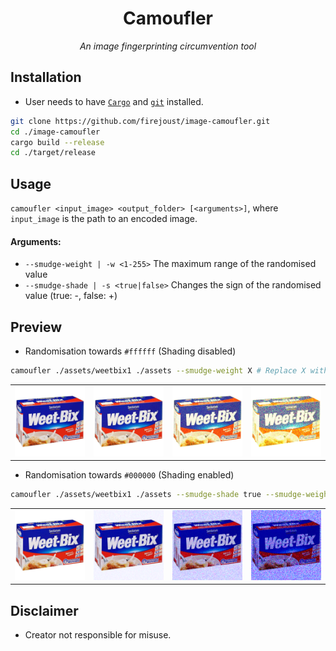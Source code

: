 <div align="center">
<h1>Camoufler</h1>
<p><i>An image fingerprinting circumvention tool</i></p>
</div>

## Installation
- User needs to have [`Cargo`](https://www.rust-lang.org/tools/install) and [`git`](https://git-scm.com/downloads) installed.
```bash
git clone https://github.com/firejoust/image-camoufler.git
cd ./image-camoufler
cargo build --release
cd ./target/release
```

## Usage
`camoufler <input_image> <output_folder> [<arguments>]`, where `input_image` is the path to an encoded image.
#### Arguments:
- `--smudge-weight | -w <1-255>` The maximum range of the randomised value
- `--smudge-shade | -s <true|false>` Changes the sign of the randomised value (true: -, false: +)

## Preview
- Randomisation towards `#ffffff` (Shading disabled)
```bash
camoufler ./assets/weetbix1 ./assets --smudge-weight X # Replace X with: 1, 5, 10, 15.
```
<table>
    <tr>
        <td><img src="assets/weetbix1.png"></td>
        <td><img src="assets/weetbix2.png"></td>
        <td><img src="assets/weetbix3.png"></td>
        <td><img src="assets/weetbix4.png"></td>
    </tr>
</table>

- Randomisation towards `#000000` (Shading enabled)
```bash
camoufler ./assets/weetbix1 ./assets --smudge-shade true --smudge-weight X # Replace X with: 1, 5, 10, 15.
```
<table>
    <tr>
        <td><img src="assets/weetbix5.png"></td>
        <td><img src="assets/weetbix6.png"></td>
        <td><img src="assets/weetbix7.png"></td>
        <td><img src="assets/weetbix8.png"></td>
    </tr>
</table>

## Disclaimer
- Creator not responsible for misuse.
